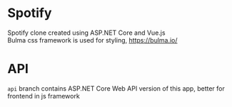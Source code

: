 # Spotify
 Spotify clone created using ASP.NET Core and Vue.js<br/>
 Bulma css framework is used for styling, https://bulma.io/ <br/>
 
 # API
 `api` branch contains ASP.NET Core Web API version of this app, better for frontend in js framework
